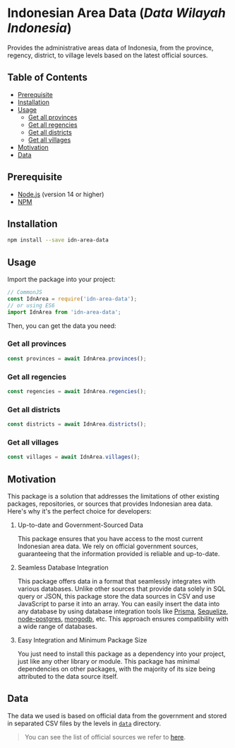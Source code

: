 <h1 align="">Indonesian Area Data (<i>Data Wilayah Indonesia</i>)</h1>

Provides the administrative areas data of Indonesia, from the province, regency, district, to village levels based on the latest official sources.

<h2>Table of Contents</h2>

- [Prerequisite](#prerequisite)
- [Installation](#installation)
- [Usage](#usage)
  - [Get all provinces](#get-all-provinces)
  - [Get all regencies](#get-all-regencies)
  - [Get all districts](#get-all-districts)
  - [Get all villages](#get-all-villages)
- [Motivation](#motivation)
- [Data](#data)

## Prerequisite

- [Node.js](https://nodejs.org/en) (version 14 or higher)
- [NPM](https://www.npmjs.com)

## Installation

```bash
npm install --save idn-area-data
```

## Usage

Import the package into your project:

```js
// CommonJS
const IdnArea = require('idn-area-data');
// or using ES6
import IdnArea from 'idn-area-data';
```

Then, you can get the data you need:

### Get all provinces

```js
const provinces = await IdnArea.provinces();
```

### Get all regencies

```js
const regencies = await IdnArea.regencies();
```

### Get all districts

```js
const districts = await IdnArea.districts();
```

### Get all villages

```js
const villages = await IdnArea.villages();
```

## Motivation

This package is a solution that addresses the limitations of other existing packages, repositories, or sources that provides Indonesian area data. Here's why it's the perfect choice for developers:

1. Up-to-date and Government-Sourced Data

    This package ensures that you have access to the most current Indonesian area data. We rely on official government sources, guaranteeing that the information provided is reliable and up-to-date.

1. Seamless Database Integration

    This package offers data in a format that seamlessly integrates with various databases. Unlike other sources that provide data solely in SQL query or JSON, this package store the data sources in CSV and use JavaScript to parse it into an array. You can easily insert the data into any database by using database integration tools like [Prisma](https://www.prisma.io), [Sequelize](https://sequelize.org), [node-postgres](https://node-postgres.com), [mongodb](https://github.com/mongodb/node-mongodb-native), etc. This approach ensures compatibility with a wide range of databases.

1. Easy Integration and Minimum Package Size

    You just need to install this package as a dependency into your project, just like any other library or module. This package has minimal dependencies on other packages, with the majority of its size being attributed to the data source itself.

## Data

The data we used is based on official data from the government and stored in separated CSV files by the levels in [`data`](data) directory.

> You can see the list of official sources we refer to [here](docs/references.md).
